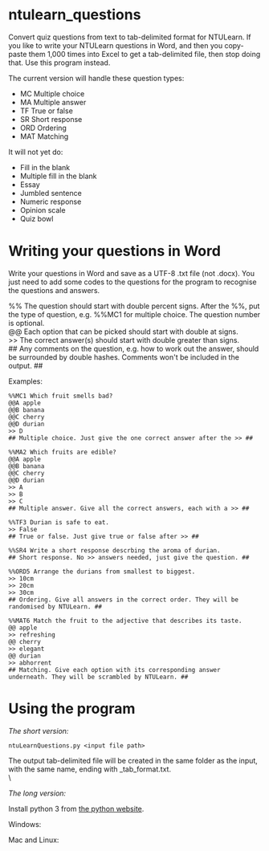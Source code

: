 # ntulearn_questions
Convert quiz questions from text to tab-delimited format for NTULearn.
If you like to write your NTULearn questions in Word, and then you copy-paste them 1,000 times into Excel to get a tab-delimited file, then stop doing that. Use this program instead.

The current version will handle these question types:
- MC Multiple choice
- MA Multiple answer
- TF True or false
- SR Short response
- ORD Ordering
- MAT Matching

It will not yet do:
- Fill in the blank
- Multiple fill in the blank
- Essay 
- Jumbled sentence
- Numeric response
- Opinion scale
- Quiz bowl


# Writing your questions in Word #

Write your questions in Word and save as a UTF-8 .txt file (not .docx). You just need to add some codes to the questions for the program to recognise the questions and answers.

\%\% The question should start with double percent signs. After the %%, put the type of question, e.g. %%MC1 for multiple choice. The question number is optional.  
\@\@ Each option that can be picked should start with double at signs.  
\>\> The correct answer(s) should start with double greater than signs.  
\#\# Any comments on the question, e.g. how to work out the answer, should be surrounded by double hashes. Comments won't be included in the output. ##

Examples:

```
%%MC1 Which fruit smells bad?
@@A apple
@@B banana
@@C cherry
@@D durian
>> D
## Multiple choice. Just give the one correct answer after the >> ##

%%MA2 Which fruits are edible?
@@A apple
@@B banana
@@C cherry
@@D durian
>> A
>> B
>> C
## Multiple answer. Give all the correct answers, each with a >> ##

%%TF3 Durian is safe to eat.
>> False
## True or false. Just give true or false after >> ##

%%SR4 Write a short response descrbing the aroma of durian.
## Short response. No >> answers needed, just give the question. ##

%%ORD5 Arrange the durians from smallest to biggest.
>> 10cm
>> 20cm
>> 30cm
## Ordering. Give all answers in the correct order. They will be randomised by NTULearn. ##

%%MAT6 Match the fruit to the adjective that describes its taste.
@@ apple
>> refreshing
@@ cherry
>> elegant
@@ durian
>> abhorrent
## Matching. Give each option with its corresponding answer underneath. They will be scrambled by NTULearn. ##
```


# Using the program #

_The short version:_

```ntuLearnQuestions.py <input file path>```

The output tab-delimited file will be created in the same folder as the input, with the same name, ending with \_tab_format.txt.  
\  
  
_The long version:_

Install python 3 from [the python website](https://www.python.org/downloads/).

Windows:


Mac and Linux:

